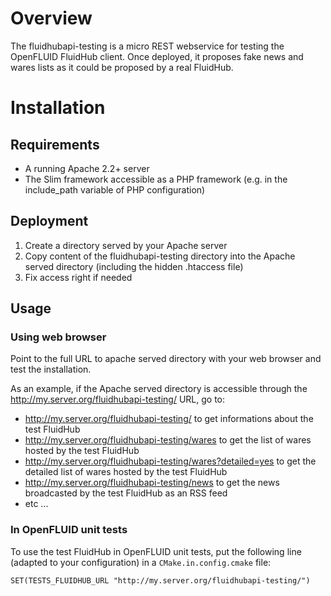 # Overview

The fluidhubapi-testing is a micro REST webservice for testing the OpenFLUID FluidHub client.
Once deployed, it proposes fake news and wares lists as it could be proposed by a real FluidHub. 


# Installation

## Requirements

* A running Apache 2.2+ server
* The Slim framework accessible as a PHP framework (e.g. in the include_path variable of PHP configuration)

## Deployment

1. Create a directory served by your Apache server
2. Copy content of the fluidhubapi-testing directory into the Apache served directory 
(including the hidden .htaccess file)
3. Fix access right if needed

## Usage

### Using web browser

Point to the full URL to apache served directory with your web browser and test the installation.

As an example, if the Apache served directory is accessible through the http://my.server.org/fluidhubapi-testing/ URL,
go to:
* http://my.server.org/fluidhubapi-testing/ to get informations about the test FluidHub 
* http://my.server.org/fluidhubapi-testing/wares to get the list of wares hosted by the test FluidHub
* http://my.server.org/fluidhubapi-testing/wares?detailed=yes to get the detailed list of wares hosted by the test FluidHub
* http://my.server.org/fluidhubapi-testing/news to get the news broadcasted by the test FluidHub as an RSS feed
* etc ...

### In OpenFLUID unit tests

To use the test FluidHub in OpenFLUID unit tests, put the following line (adapted to your configuration) in a `CMake.in.config.cmake` file:

```
SET(TESTS_FLUIDHUB_URL "http://my.server.org/fluidhubapi-testing/")
```
